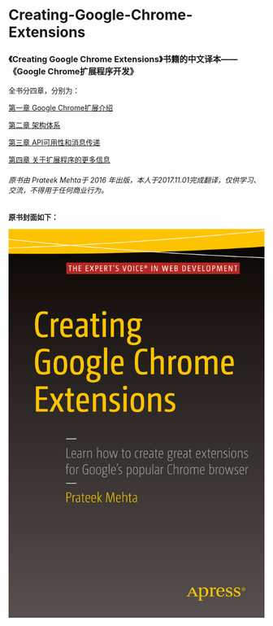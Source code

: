 # Creating-Google-Chrome-Extensions

### 《Creating Google Chrome Extensions》书籍的中文译本——《Google Chrome扩展程序开发》

全书分四章，分别为：

[第一章 Google Chrome扩展介绍](https://github.com/DuLinRain/Creating-Google-Chrome-Extensions/blob/master/%E7%AC%AC%E4%B8%80%E7%AB%A0%20Google%20Chrome%E6%89%A9%E5%B1%95%E4%BB%8B%E7%BB%8D.md)

[第二章 架构体系](https://github.com/DuLinRain/Creating-Google-Chrome-Extensions/blob/master/%E7%AC%AC%E4%BA%8C%E7%AB%A0%20%E6%9E%B6%E6%9E%84%E4%BD%93%E7%B3%BB.md)

[第三章 API可用性和消息传递](https://github.com/DuLinRain/Creating-Google-Chrome-Extensions/blob/master/%E7%AC%AC%E4%B8%89%E7%AB%A0%20API%E5%8F%AF%E7%94%A8%E6%80%A7%E5%92%8C%E6%B6%88%E6%81%AF%E4%BC%A0%E9%80%92.md)

[第四章 关于扩展程序的更多信息](https://github.com/DuLinRain/Creating-Google-Chrome-Extensions/blob/master/%E7%AC%AC%E5%9B%9B%E7%AB%A0%20%E5%85%B3%E4%BA%8E%E6%89%A9%E5%B1%95%E7%A8%8B%E5%BA%8F%E7%9A%84%E6%9B%B4%E5%A4%9A%E4%BF%A1%E6%81%AF.md)

###### 原书由 Prateek Mehta于 2016 年出版，本人于2017.11.01完成翻译，仅供学习、交流，不得用于任何商业行为。

**原书封面如下：**

![](/assets/logo.png)




